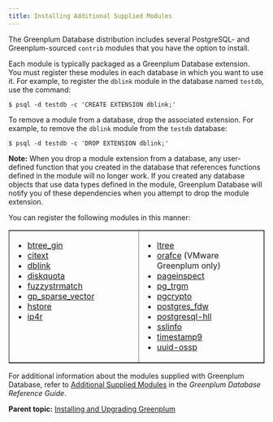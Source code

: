 ```yaml
---
title: Installing Additional Supplied Modules 
---
```


The Greenplum Database distribution includes several PostgreSQL- and Greenplum-sourced `contrib` modules that you have the option to install.

Each module is typically packaged as a Greenplum Database extension. You must register these modules in each database in which you want to use it. For example, to register the `dblink` module in the database named `testdb`, use the command:

```
$ psql -d testdb -c 'CREATE EXTENSION dblink;'
```

To remove a module from a database, drop the associated extension. For example, to remove the `dblink` module from the `testdb` database:

```
$ psql -d testdb -c 'DROP EXTENSION dblink;'
```

**Note:** When you drop a module extension from a database, any user-defined function that you created in the database that references functions defined in the module will no longer work. If you created any database objects that use data types defined in the module, Greenplum Database will notify you of these dependencies when you attempt to drop the module extension.

You can register the following modules in this manner:

<table cellpadding="4" cellspacing="0" summary="" border="1" class="simpletable"><col style="width:33.33333333333333%" /><col style="width:33.33333333333333%" /><thead></thead><tbody><tr>
<td style="vertical-align:top;">
<ul class="ul" id="topic_d45_wcw_pgb__ul_tc3_nlx_wp">
<li class="li"><a class="xref" href="../ref_guide/modules/btree_gin.html">btree_gin</a></li>
<li class="li"><a class="xref" href="../ref_guide/modules/citext.html">citext</a></li>
<li class="li"><a class="xref" href="../ref_guide/modules/dblink.html">dblink</a></li>
<li class="li"><a class="xref" href="../ref_guide/modules/diskquota.html">diskquota</a></li>
<li class="li"><a class="xref" href="../ref_guide/modules/fuzzystrmatch.html">fuzzystrmatch</a></li>
<li class="li"><a class="xref" href="../ref_guide/modules/gp_sparse_vector.html">gp_sparse_vector</a></li>
<li class="li"><a class="xref" href="../ref_guide/modules/hstore.html">hstore</a></li>
<li class="li"><a class="xref" href="../ref_guide/modules/ip4r.html">ip4r</a></li>
</ul>
</td>
<td style="vertical-align:top;">
<ul class="ul">
<li class="li"><a class="xref" href="../ref_guide/modules/ltree.html">ltree</a></li>
<li class="li"><a class="xref" href="../ref_guide/modules/orafce_ref.html">orafce</a> (VMware Greenplum only)</li>
<li class="li"><a class="xref" href="../ref_guide/modules/pageinspect.html">pageinspect</a></li>
<li class="li"><a class="xref" href="../ref_guide/modules/pg_trgm.html">pg_trgm</a></li>
<li class="li"><a class="xref" href="../ref_guide/modules/pgcrypto.html">pgcrypto</a></li>
<li class="li"><a class="xref" href="../ref_guide/modules/postgres_fdw.html">postgres_fdw</a></li>
<li class="li"><a class="xref" href="../ref_guide/modules/postgresql-hll.html">postgresql-hll</a></li>
<li class="li"><a class="xref" href="../ref_guide/modules/sslinfo.html">sslinfo</a></li>
<li class="li"><a class="xref" href="../ref_guide/modules/timestamp9.html">timestamp9</a></li>
<li class="li"><a class="xref" href="../ref_guide/modules/uuid-ossp.html">uuid-ossp</a></li>
</ul>
</td>
</tr>
</tbody></table>

For additional information about the modules supplied with Greenplum Database, refer to [Additional Supplied Modules](../ref_guide/modules/intro.html) in the *Greenplum Database Reference Guide*.

**Parent topic:** [Installing and Upgrading Greenplum](install_guide.html)

